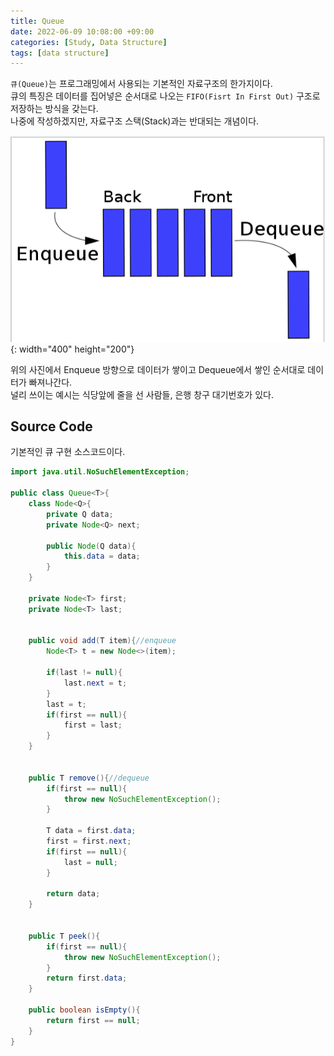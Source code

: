 ```yaml
---
title: Queue
date: 2022-06-09 10:08:00 +09:00
categories: [Study, Data Structure]
tags: [data structure]
---
```


`큐(Queue)`는 프로그래밍에서 사용되는 기본적인 자료구조의 한가지이다.<br>
큐의 특징은 데이터를 집어넣은 순서대로 나오는 `FIFO(Fisrt In First Out)` 구조로 저장하는 방식을 갖는다.<br>
나중에 작성하겠지만, 자료구조 스택(Stack)과는 반대되는 개념이다.<br>


![queue](/assets/img/posts/2022-06-09-1.png){: width="400" height="200"}<br>

위의 사진에서 Enqueue 방향으로 데이터가 쌓이고 Dequeue에서 쌓인 순서대로 데이터가 빠져나간다.<br>
널리 쓰이는 예시는 식당앞에 줄을 선 사람들, 은행 창구 대기번호가 있다.


## Source Code

기본적인 큐 구현 소스코드이다.

```java
import java.util.NoSuchElementException;

public class Queue<T>{
    class Node<Q>{
        private Q data;
        private Node<Q> next;

        public Node(Q data){
            this.data = data;
        }
    }

    private Node<T> first;
    private Node<T> last;


    public void add(T item){//enqueue
        Node<T> t = new Node<>(item);

        if(last != null){
            last.next = t;
        }
        last = t;
        if(first == null){
            first = last;
        }
    }


    public T remove(){//dequeue
        if(first == null){
            throw new NoSuchElementException();
        }

        T data = first.data;
        first = first.next;
        if(first == null){
            last = null;
        }

        return data;
    }


    public T peek(){
        if(first == null){
            throw new NoSuchElementException();
        }
        return first.data;
    }

    public boolean isEmpty(){
        return first == null;
    }
}
```
